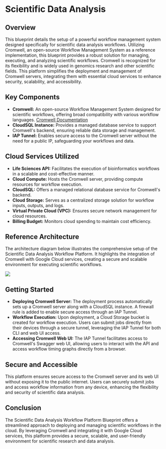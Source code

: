 # Scientific Data Analysis

## Overview

This blueprint details the setup of a powerful workflow management system designed specifically for scientific data analysis workflows. Utilizing Cromwell, an open-source Workflow Management System as a reference implementation, this blueprint provides a robust solution for managing, executing, and analyzing scientific workflows. Cromwell is recognized for its flexibility and is widely used in genomics research and other scientific fields. This platform simplifies the deployment and management of Cromwell servers, integrating them with essential cloud services to enhance security, scalability, and accessibility.

## Key Components

- **Cromwell:** An open-source Workflow Management System designed for scientific workflows, offering broad compatibility with various workflow languages. [Cromwell Documentation](https://cromwell.readthedocs.io/)
- **CloudSQL Instance:** Provides a managed database service to support Cromwell's backend, ensuring reliable data storage and management.
- **IAP Tunnel:** Enables secure access to the Cromwell server without the need for a public IP, safeguarding your workflows and data.

## Cloud Services Utilized

- **Life Sciences API:** Facilitates the execution of bioinformatics workflows in a scalable and cost-effective manner.
- **Cloud Compute:** Hosts the Cromwell server, providing compute resources for workflow execution.
- **CloudSQL:** Offers a managed relational database service for Cromwell's backend.
- **Cloud Storage:** Serves as a centralized storage solution for workflow inputs, outputs, and logs.
- **Virtual Private Cloud (VPC):** Ensures secure network management for cloud resources.
- **Billing Budget:** Monitors cloud spending to maintain cost efficiency.

## Reference Architecture

The architecture diagram below illustrates the comprehensive setup of the Scientific Data Analysis Workflow Platform. It highlights the integration of Cromwell with Google Cloud services, creating a secure and scalable environment for executing scientific workflows.

![](./images/architecture.png)

## Getting Started

- **Deploying Cromwell Server:** The deployment process automatically sets up a Cromwell server along with a CloudSQL instance. A firewall rule is added to enable secure access through an IAP Tunnel.
- **Workflow Execution:** Upon deployment, a Cloud Storage bucket is created for workflow execution. Users can submit jobs directly from their devices through a secure tunnel, leveraging the IAP Tunnel for both CLI and web UI access.
- **Accessing Cromwell Web UI:** The IAP Tunnel facilitates access to Cromwell's Swagger web UI, allowing users to interact with the API and access workflow timing graphs directly from a browser.

## Secure and Accessible

This platform ensures secure access to the Cromwell server and its web UI without exposing it to the public internet. Users can securely submit jobs and access workflow information from any device, enhancing the flexibility and security of scientific data analysis.

## Conclusion

The Scientific Data Analysis Workflow Platform Blueprint offers a streamlined approach to deploying and managing scientific workflows in the cloud. By leveraging Cromwell and integrating it with Google Cloud services, this platform provides a secure, scalable, and user-friendly environment for scientific research and data analysis.
